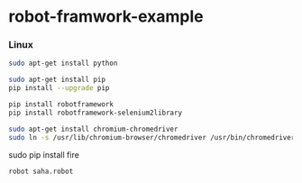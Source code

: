# robot-framwork-example

### Linux
```sh
sudo apt-get install python
```

```sh
sudo apt-get install pip
pip install --upgrade pip
```

```sh
pip install robotframework
pip install robotframework-selenium2library
```

```sh
sudo apt-get install chromium-chromedriver
sudo ln -s /usr/lib/chromium-browser/chromedriver /usr/bin/chromedriver
```

sudo pip install fire

```sh
robot saha.robot
```